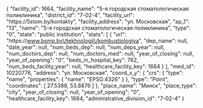 {
    "facility_id": 1664,
    "facility_name": "5-я городская стоматологическая поликлиника",
    "district_id": "7-02-4",
    "facility_url": "https:\/\/5stom.by\/kontakty",
    "facility_address": "ул. Московская",
    "ap_1": "13",
    "name": "5-я городская стоматологическая поликлиника",
    "type": "0",
    "state": "public institution",
    "stats": [
        {
            "url": "https:\/\/www.bsmp.by\/tekhnologii\/kombustiologiya",
            "dep_name": null,
            "date_year": null,
            "num_beds_dep": null,
            "num_deps_year": null,
            "num_doctors_dep": null,
            "num_doctors_med": null,
            "year_of_closing": null,
            "year_of_opening": "0",
            "beds_in_hospital_key": 762,
            "num_beds_facility_year": null,
            "healthcare_facility_key": 1664
        }
    ],
    "med_id": 10220776,
    "address": "ул. Московская",
    "coord_x_y": {
        "crs": {
            "type": "name",
            "properties": {
                "name": "EPSG:4326"
            }
        },
        "type": "Point",
        "coordinates": [
            27.5388,
            53.8876
        ]
    },
    "place_name": "Минск",
    "place_type": "city",
    "year_of_closing": null,
    "year_of_opening": "0",
    "healthcare_facility_key": 1664,
    "administrative_division_id": "7-02-4"
}